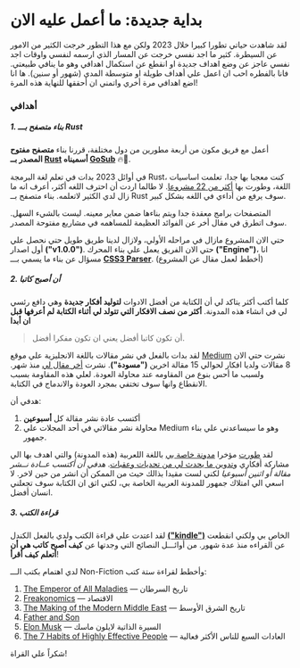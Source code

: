 # بداية جديدة: ما أعمل عليه الان

لقد شاهدت حياتي تطورا كبيرا خلال 2023 ولكن مع هذا التطور خرجت الكثير من الامور عن السيطرة. كثير ما اجد نفسي خرجت عن المسار الذي ارسمه لنفسي واوقات اجد نفسي عاجز عن وضع اهداف جديدة او انقطع عن استكمال اهدافي وهو ما ينافي طبيعتي. فانا بالفطره احب ان اعمل علي أهداف طويلة او متوسطة المدي (شهور أو سنين). ها انا اضع اهدافي مرة أخري واتمني ان أحققها للنهاية هذه المرة!

### أهدافي

##### 1. بناء متصفح بـــ Rust

أعمل مع فريق مكون من أربعة مطورين من دول مختلفة، قررنا بناء **متصفح مفتوح المصدر بــ [Rust](https://www.rust-lang.org) أسميناه [GoSub](https://github.com/gosub-browser)** 🔥🚀.

في أوائل 2023 بدات في تعلم لغة البرمجة Rust، كنت معجبا بها جدا، تعلمت اساسيات اللغة، وطورت بها [أكثر من 22 مشروعا](https://github.com/neuodev?tab=repositories&q=&type=&language=rust). لا طالما اردت أن احترف اللغه أكثر، أعرف انه ما زال لدي الكثير لاتعلمه. بناء متصفح بــ Rust سوف يرفع من أداءي في اللغه بشكل كبير.

المتصفحات برامج معقدة جدا ويتم بناءها ضمن معاير معينه. ليست بالشيء السهل. سوف اتطرق في مقال أخر عن الفوائد العظيمة للمساهمه في مشاريع مفتوحة المصدر.

حتي الان المشروع مازال في مراحله الأولي، ولازال لدينا طريق طويل حتي نحصل علي أول اصدار **("v1.0.0")**. حتي الان الفريق يعمل علي بناء المحرك **("Engine")**، انا مسؤال عن بناء ما يسمي بـــ **[CSS3 Parser](https://en.wikipedia.org/wiki/CSS)**. (أخطط لعمل مقال عن المشروع)

##### 2. أن أصبح كاتبا

كلما أكتب أكثر يتاكد لي أن الكتابة من أفضل الادوات **لتوليد أفكار جديدة** وهي دافع رئسي لي في انشاء هذه المدونة. **أكثر من نصف الافكار التي تتولد لي أثناء الكتابة لم أعرفها قبل ان أبدا**

> أن تكون كاتبا أفضل يعني ان تكون مفكرا أفضل.

لقد بدات بالفعل في نشر مقالات باللغة الانجليزية علي موقع [Medium](https://medium.com/@neuodev) نشرت حتي الان 8 مقالات ولديا افكار لحوالي 15 مقالة اخرين **("مسودة")**. نشرت [أخر مقال لي](https://neuodev.medium.com/every-average-egyptian-who-just-finished-high-school-looks-like-this-eb5239eb1e8a) منذ شهر. ولسبب ما أحس بنوع من المقاومه عند محاولة العودة. لعلي هذه المقاومة بسبب الانقطاع وانها سوف تختفي بمجرد العودة والاندماج في الكتابة.

هدفي أن:

1. أكتسب عادة نشر مقالة كل **أسبوعين**
2. محاولة نشر مقالاتي في أحد المجلات علي Medium وهو ما سيساعدني علي بناء جمهور.

لقد [طورت](https://github.com/neuodev/arblog) مؤخرا [مدونة خاصة بي](https://neuodev.github.io/arblog) باللغة اللعربية (هذه المدونة) والتي اهدف بها الي مشاركة أفكاري و[تدوين ما يحدث لي من تحديات وعقبات](https://neuodev.github.io/arblog/blog-anchor). _هدفي أن أكتسب عــادة نــشر مقالة أو اثنين أسبوعيا_ لكني لست مقيدا بذالك حيث من الممكن أن انشر من حين لاخر. لا اسعي الي امتلاك جمهور للمدونة العربية الخاصة بي، لكني اثق ان الكتابة سوف تجعلني انسان أفضل.

##### 3. قراءة الكتب

لقد اعتدت علي قراءة الكتب ولدي بالفعل الكندل **[("kindle")](https://www.amazon.com/Amazon-Kindle-Ereader-Family/b?ie=UTF8&node=6669702011)** الخاص بي ولكني انقطعت عن القراءه منذ عدة شهور. من أوائـــل النصائح التي وجدتها عن **كيف أصبح كاتب هي أن أتعلم كيف أقرأ**!

لدي اهتمام بكتب الـــ Non-Fiction وأخطط لقراءة ستة كتب:

1. [The Emperor of All Maladies](https://www.amazon.com/Emperor-All-Maladies-Biography-Cancer/dp/1439170916) — تاريخ السرطان
2. [Freakonomics](https://freakonomics.com) — الاقتصاد
3. [The Making of the Modern Middle East](https://www.panmacmillan.com/authors/jeremy-bowen/the-making-of-the-modern-middle-east/9781509890934) — تاريخ الشرق الأوسط
4. [Father and Son](https://www.panmacmillan.com/authors/jonathan-raban/father-and-son/9780330418409)
5. [Elon Musk](https://www.simonandschuster.com/books/Elon-Musk/Walter-Isaacson/9781982181284) — السيرة الذاتية لايلون ماسك
6. [The 7 Habits of Highly Effective People](https://en.wikipedia.org/wiki/The_7_Habits_of_Highly_Effective_People) — العادات السبع للناس الأكثر فعالية

شكراً علي القراة!
